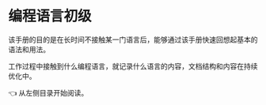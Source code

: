 # 编程语言初级

该手册的目的是在长时间不接触某一门语言后，能够通过该手册快速回想起基本的语法和用法。

工作过程中接触到什么编程语言，就记录什么语言的内容，文档结构和内容在持续优化中。

👈 从左侧目录开始阅读。
